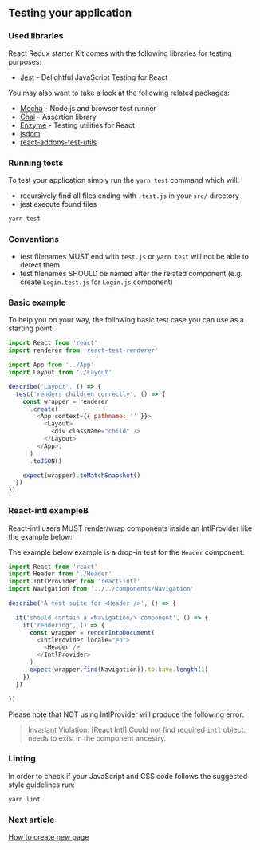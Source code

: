 ## Testing your application

### Used libraries

React Redux starter Kit comes with the following libraries for testing purposes:

- [Jest](https://jestjs.io/) - Delightful JavaScript Testing for React

You may also want to take a look at the following related packages:

- [Mocha](https://mochajs.org/) - Node.js and browser test runner
- [Chai](http://chaijs.com/) - Assertion library
- [Enzyme](https://github.com/airbnb/enzyme) - Testing utilities for React
- [jsdom](https://github.com/tmpvar/jsdom)
- [react-addons-test-utils](https://www.npmjs.com/package/react-addons-test-utils)

### Running tests

To test your application simply run the `yarn test` command which will:
- recursively find all files ending with `.test.js` in your `src/` directory
- jest execute found files

```bash
yarn test
```

### Conventions

- test filenames MUST end with `test.js` or `yarn test` will not be able to detect them
- test filenames SHOULD be named after the related component (e.g. create `Login.test.js` for
`Login.js` component)

### Basic example

To help you on your way, the following basic test case you can use as a starting point:

```js
import React from 'react'
import renderer from 'react-test-renderer'

import App from '../App'
import Layout from './Layout'

describe('Layout', () => {
  test('renders children correctly', () => {
    const wrapper = renderer
      .create(
        <App context={{ pathname: '' }}>
          <Layout>
            <div className="child" />
          </Layout>
        </App>,
      )
      .toJSON()

    expect(wrapper).toMatchSnapshot()
  })
})
```

### React-intl exampleß

React-intl users MUST render/wrap components inside an IntlProvider like the example below:

The example below example is a drop-in test for the `Header` component:

```js
import React from 'react'
import Header from './Header'
import IntlProvider from 'react-intl'
import Navigation from '../../components/Navigation'

describe('A test suite for <Header />', () => {

  it('should contain a <Navigation/> component', () => {
    it('rendering', () => {
      const wrapper = renderIntoDocument(
        <IntlProvider locale="en">
          <Header />
        </IntlProvider>
      )
      expect(wrapper.find(Navigation)).to.have.length(1)
    })
  })

})
```

Please note that  NOT using IntlProvider will produce the following error:

> Invariant Violation: [React Intl] Could not find required `intl` object. <IntlProvider>
> needs to exist in the component ancestry.

### Linting

In order to check if your JavaScript and CSS code follows the suggested style guidelines run:

```bash
yarn lint
```

### Next article

[How to create new page](how-to-create-new-page.md)
